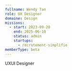 ```yaml
---
fullname: Wendy Tan
role: UX Designer
domaine: Design
missions:
  - start: 2023-09-20
    end: 2025-06-10
    status: admin
    startups:
      - recrutement-simplifie
memberType: beta
---
```

UXUI Designer